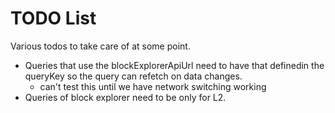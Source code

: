 # TODO List

Various todos to take care of at some point.

- Queries that use the blockExplorerApiUrl need to have that definedin the queryKey so the query can refetch on data changes.
  - can't test this until we have network switching working
- Queries of block explorer need to be only for L2.
